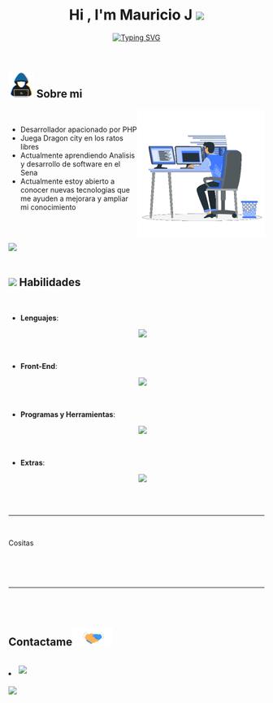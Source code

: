 
<h1 align="center"><b>Hi , I'm Mauricio J </b><img src="https://media.giphy.com/media/hvRJCLFzcasrR4ia7z/giphy.gif" width="35"></h1>
<!--  -->
<p align="center">
  <a href="https://git.io/typing-svg"><img src="https://readme-typing-svg.demolab.com?font=Merriweather&pause=1000&center=true&vCenter=true&random=false&width=435&lines=Programador+Back-end;entusiasta+de+la+tecnologia;PHP+God;Laravel+Go;Java+God;Aprendiendo+cada+dia+mas" alt="Typing SVG" /></a>
</p>


<br>



	
## <picture><img src = "https://github.com/0xAbdulKhalid/0xAbdulKhalid/raw/main/assets/mdImages/about_me.gif" width = 50px></picture> **Sobre mi**

<picture> <img align="right" src="https://github.com/0xAbdulKhalid/0xAbdulKhalid/raw/main/assets/mdImages/Right_Side.gif" width = 250px></picture>

<br>

- Desarrollador apacionado por PHP
- Juega Dragon city en los ratos libres
- Actualmente aprendiendo Analisis y desarrollo de software en el Sena
- Actualmente estoy abierto a conocer nuevas tecnologias que me ayuden a mejorara y ampliar mi conocimiento

<br><br>

<img src="https://user-images.githubusercontent.com/73097560/115834477-dbab4500-a447-11eb-908a-139a6edaec5c.gif"><br><br>

## <img src="https://media2.giphy.com/media/QssGEmpkyEOhBCb7e1/giphy.gif?cid=ecf05e47a0n3gi1bfqntqmob8g9aid1oyj2wr3ds3mg700bl&rid=giphy.gif" width ="25"><b> Habilidades</b>
<br>

<p align="center">

- **Lenguajes**:
    
    <p align="center">
  <a href="https://skillicons.dev">
    <img src="https://skillicons.dev/icons?i=php,java" />
  </a>
</p>

<br>   
    
- **Front-End**:

  <p align="center">
  <a href="https://skillicons.dev">
    <img src="https://skillicons.dev/icons?i=html,css" />
  </a>
</p>

<br>


- **Programas y Herramientas**:

    <p align="center">
  <a href="https://skillicons.dev">
    <img src="https://skillicons.dev/icons?i=git,github,vscode,notion" />
  </a>
</p>

<br>

- **Extras**:

    <p align="center">
  <a href="https://skillicons.dev">
    <img src="https://skillicons.dev/icons?i=laravel" />
  </a>
</p>


</p>

<br>
<br>

-----

<br>

<p> Cositas </p>

<br>
<br>
<br>

-----

<br>
<br>

## <b> Contactame</b><img src="https://github.com/0xAbdulKhalid/0xAbdulKhalid/raw/main/assets/mdImages/handshake.gif" width ="80">
<br>

<li>
<a href="a.mauriciojc03@gmail.com" target="_blank">
<img src="https://img.shields.io/badge/gmail:  andresMauricio-%23EA4335.svg?style=for-the-badge&logo=gmail&logoColor=white" t=mail style="margin-bottom: 5px;" />
</a>
</li>
	
</ul>
</div>

<br>
<img src="https://user-images.githubusercontent.com/73097560/115834477-dbab4500-a447-11eb-908a-139a6edaec5c.gif">
<br>
<br>
<br>

<div align='center'>



</div>
<br>
<br>
<br>
<br>
